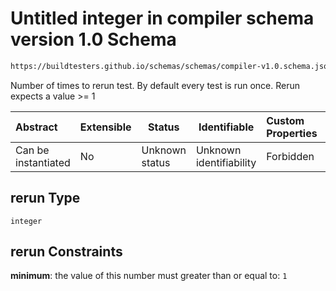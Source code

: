 # Untitled integer in compiler schema version 1.0 Schema

```txt
https://buildtesters.github.io/schemas/schemas/compiler-v1.0.schema.json#/properties/run/rerun
```

Number of times to rerun test. By default every test is run once. Rerun expects a value >= 1


| Abstract            | Extensible | Status         | Identifiable            | Custom Properties | Additional Properties | Access Restrictions | Defined In                                                                             |
| :------------------ | ---------- | -------------- | ----------------------- | :---------------- | --------------------- | ------------------- | -------------------------------------------------------------------------------------- |
| Can be instantiated | No         | Unknown status | Unknown identifiability | Forbidden         | Allowed               | none                | [compiler-v1.0.schema.json\*](../out/compiler-v1.0.schema.json "open original schema") |

## rerun Type

`integer`

## rerun Constraints

**minimum**: the value of this number must greater than or equal to: `1`

